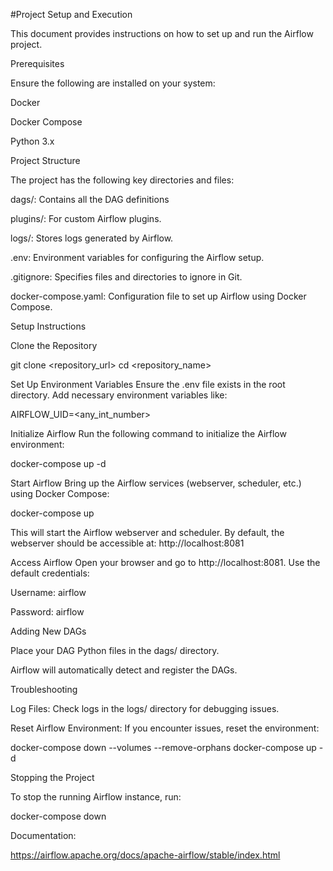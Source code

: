#Project Setup and Execution

This document provides instructions on how to set up and run the Airflow project.

Prerequisites

Ensure the following are installed on your system:

Docker

Docker Compose

Python 3.x

Project Structure

The project has the following key directories and files:

dags/: Contains all the DAG definitions

plugins/: For custom Airflow plugins.

logs/: Stores logs generated by Airflow.

.env: Environment variables for configuring the Airflow setup.

.gitignore: Specifies files and directories to ignore in Git.

docker-compose.yaml: Configuration file to set up Airflow using Docker Compose.

Setup Instructions

Clone the Repository

git clone <repository_url>
cd <repository_name>

Set Up Environment Variables
Ensure the .env file exists in the root directory. Add necessary environment variables like:

AIRFLOW_UID=<any_int_number>

Initialize Airflow
Run the following command to initialize the Airflow environment:

docker-compose up -d

Start Airflow
Bring up the Airflow services (webserver, scheduler, etc.) using Docker Compose:

docker-compose up

This will start the Airflow webserver and scheduler. By default, the webserver should be accessible at:
http://localhost:8081

Access Airflow
Open your browser and go to http://localhost:8081. Use the default credentials:

Username: airflow

Password: airflow

Adding New DAGs

Place your DAG Python files in the dags/ directory.

Airflow will automatically detect and register the DAGs.

Troubleshooting

Log Files: Check logs in the logs/ directory for debugging issues.

Reset Airflow Environment:
If you encounter issues, reset the environment:

docker-compose down --volumes --remove-orphans
docker-compose up -d

Stopping the Project

To stop the running Airflow instance, run:

docker-compose down

Documentation:

https://airflow.apache.org/docs/apache-airflow/stable/index.html

